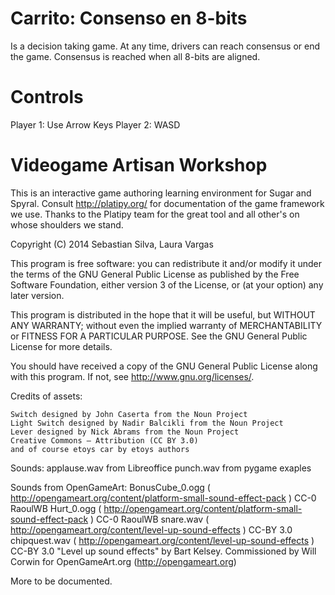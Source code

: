 Carrito: Consenso en 8-bits
===========================

Is a decision taking game. At any time, drivers can reach consensus or end the game.
Consensus is reached when all 8-bits are aligned.

Controls
========
Player 1:   Use Arrow Keys
Player 2:   WASD


Videogame Artisan Workshop
==========================

This is an interactive game authoring learning environment for Sugar and Spyral.
Consult http://platipy.org/ for documentation of the game framework we use.
Thanks to the Platipy team for the great tool and all other's on whose shoulders
we stand.

Copyright (C) 2014 Sebastian Silva, Laura Vargas

This program is free software: you can redistribute it and/or modify
it under the terms of the GNU General Public License as published by
the Free Software Foundation, either version 3 of the License, or
(at your option) any later version.

This program is distributed in the hope that it will be useful,
but WITHOUT ANY WARRANTY; without even the implied warranty of
MERCHANTABILITY or FITNESS FOR A PARTICULAR PURPOSE.  See the
GNU General Public License for more details.

You should have received a copy of the GNU General Public License
along with this program.  If not, see <http://www.gnu.org/licenses/>.

Credits of assets:

    Switch designed by John Caserta from the Noun Project
    Light Switch designed by Nadir Balcikli from the Noun Project
    Lever designed by Nick Abrams from the Noun Project
    Creative Commons – Attribution (CC BY 3.0) 
    and of course etoys car by etoys authors
    
Sounds:
applause.wav from Libreoffice
punch.wav from pygame exaples

Sounds from OpenGameArt:
BonusCube_0.ogg ( http://opengameart.org/content/platform-small-sound-effect-pack ) CC-0 RaoulWB
Hurt_0.ogg ( http://opengameart.org/content/platform-small-sound-effect-pack ) CC-0 RaoulWB
snare.wav ( http://opengameart.org/content/level-up-sound-effects ) CC-BY 3.0
chipquest.wav ( http://opengameart.org/content/level-up-sound-effects ) CC-BY 3.0
"Level up sound effects" by Bart Kelsey. Commissioned by Will Corwin for OpenGameArt.org (http://opengameart.org)

More to be documented.
